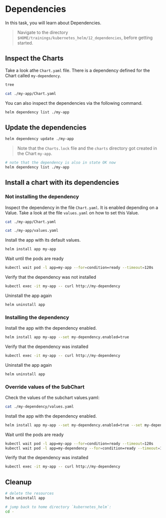 # Dependencies

In this task, you will learn about Dependencies.

> Navigate to the directory `$HOME/trainings/kubernetes_helm/12_dependencies`, before getting started.

## Inspect the Charts

Take a look athe `Chart.yaml` file. There is a dependency defined for the Chart called `my-dependency`.

```bash
tree

cat ./my-app/Chart.yaml
```

You can also inspect the dependencies via the following command.

```bash
helm dependency list ./my-app
```

## Update the dependencies

```bash
helm dependency update ./my-app
```

> Note that the `Charts.lock` file and the `charts` directory got created in the Chart `my-app`.

```bash
# note that the dependency is also in state OK now
helm dependency list ./my-app
```

## Install a chart with its dependencies

### Not installing the dependency

Inspect the dependency in the file `Chart.yaml`. It is enabled depending on a Value. Take a look at the file `values.yaml` on how to set this Value.

```bash
cat ./my-app/Chart.yaml

cat ./my-app/values.yaml
```

Install the app with its default values.

```bash
helm install app my-app
```

Wait until the pods are ready

```bash
kubectl wait pod -l app=my-app --for=condition=ready --timeout=120s
```

Verify that the dependency was not installed

```bash
kubectl exec -it my-app -- curl http://my-dependency
```

Uninstall the app again

```bash
helm uninstall app
```

### Installing the dependency

Install the app with the dependency enabled.

```bash
helm install app my-app --set my-dependency.enabled=true
```

Verify that the dependency was installed

```bash
kubectl exec -it my-app -- curl http://my-dependency
```

Uninstall the app again

```bash
helm uninstall app
```

### Override values of the SubChart

Check the values of the subchart values.yaml:

```bash
cat ./my-dependency/values.yaml
```

Install the app with the dependency enabled.

```bash
helm install app my-app --set my-dependency.enabled=true --set my-dependency.content="Bonjour Helm"
```

Wait until the pods are ready

```bash
kubectl wait pod -l app=my-app --for=condition=ready --timeout=120s
kubectl wait pod -l app=my-dependency --for=condition=ready --timeout=120s
```

Verify that the dependency was installed

```bash
kubectl exec -it my-app -- curl http://my-dependency
```

## Cleanup

```bash
# delete the resources
helm uninstall app

# jump back to home directory `kubernetes_helm`:
cd -
```

